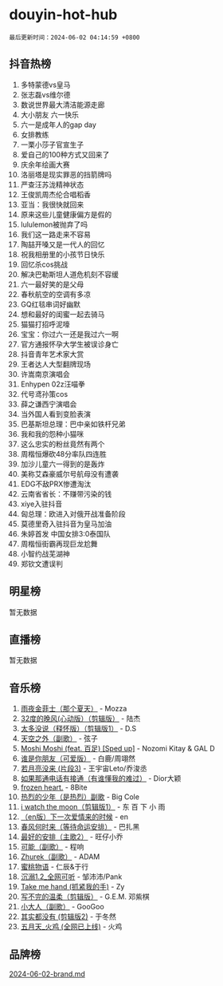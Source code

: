# douyin-hot-hub

`最后更新时间：2024-06-02 04:14:59 +0800`

## 抖音热榜

1. 多特蒙德vs皇马
1. 张志磊vs维尔德
1. 数说世界最大清洁能源走廊
1. 大小朋友 六一快乐
1. 六一是成年人的gap day
1. 女排教练
1. 一栗小莎子官宣生子
1. 爱自己的100种方式又回来了
1. 庆余年绘画大赛
1. 洛丽塔是现实罪恶的挡箭牌吗
1. 严查汪苏泷精神状态
1. 王俊凯周杰伦合唱稻香
1. 亚当：我很快就回来
1. 原来这些儿童健康偏方是假的
1. lululemon被抛弃了吗
1. 我们这一路走来不容易
1. 陶喆开嗓又是一代人的回忆
1. 祝我相册里的小孩节日快乐
1. 回忆杀cos挑战
1. 解决巴勒斯坦人道危机刻不容缓
1. 六一最好笑的是父母
1. 春秋航空的空调有多凉
1. GQ红毯串词好幽默
1. 想和最好的闺蜜一起去骑马
1. 猫猫打招呼泥嚎
1. 宝宝：你过六一还是我过六一啊
1. 官方通报怀孕大学生被误诊身亡
1. 抖音青年艺术家大赏
1. 王者达人大型翻牌现场
1. 许嵩南京演唱会
1. Enhypen 02z汪喵拳
1. 代号鸢孙策cos
1. 薛之谦西宁演唱会
1. 当外国人看到变脸表演
1. 巴基斯坦总理：巴中亲如铁杆兄弟
1. 我和我的怨种小猫咪
1. 这么忠实的粉丝竟然有两个
1. 周楷恒爆砍48分率队四连胜
1. 加沙儿童六一得到的是轰炸
1. 美称艾森豪威尔号航母没有遭袭
1. EDG不敌PRX惨遭淘汰
1. 云南省省长：不赚带污染的钱
1. xiye入驻抖音
1. 匈总理：欧进入对俄开战准备阶段
1. 莫德里奇入驻抖音为皇马加油
1. 朱婷首发 中国女排3:0泰国队
1. 周楷恒街霸再现巨龙尬舞
1. 小智约战芜湖神
1. 郑钦文遭误判

## 明星榜

暂无数据

## 直播榜

暂无数据

## 音乐榜

1. [雨夜金菲士（那个夏天）](https://sf3-cdn-tos.douyinstatic.com/obj/tos-cn-ve-2774/osPmPLDWQBBE2Z6bftCgYwkFaF4pEYEneXaZQs) - Mozza
1. [32度的晚风(心动版）（剪辑版）](https://sf3-cdn-tos.douyinstatic.com/obj/tos-cn-ve-2774/owNyabsyWdzUulxhoJfK8IBXgp0UMQAHpvGh2B) - 陆杰
1. [太多没说（释怀版）（剪辑版1）](https://sf5-hl-cdn-tos.douyinstatic.com/obj/tos-cn-ve-2774/oEbKIiDC0BA8CJOQHYA6aeCVYeHgckHdntZSDj) - D.S
1. [天空之外（副歌）](https://sf3-cdn-tos.douyinstatic.com/obj/tos-cn-ve-2774/oAYn0BTp8jS8iSyZSHMUWAikyvAWI1c7aiJTr) - 弦子
1. [Moshi Moshi (feat. 百足) [Sped up]](https://sf3-cdn-tos.douyinstatic.com/obj/tos-cn-ve-2774/ocCPFQcXJLeroaIdQLIGAoeeYM3OAUYGDguHXz) - Nozomi Kitay & GAL D
1. [谁是你朋友（可爱版）](https://sf27-cdn-tos.douyinstatic.com/obj/tos-cn-ve-2774/owKjggBwGZexYCjVAIeEFURf1LJTjMDaK6AzKN) - 白鹿/周翊然
1. [若月亮没来 (片段3)](https://sf5-hl-cdn-tos.douyinstatic.com/obj/tos-cn-ve-2774/okfyEUsGW1B1ovJi5JiN9IjvAT2lMwA054GoEB) - 王宇宙Leto/乔浚丞
1. [如果那通电话有接通（有谁懂我的难过）](https://sf3-cdn-tos.douyinstatic.com/obj/tos-cn-ve-2774/ocJeJKhUhAJG8EYZiEFfGFAPkD3beMQ5mwDv1e) - Dior大颖
1. [frozen heart.](https://sf5-hl-cdn-tos.douyinstatic.com/obj/tos-cn-ve-2774/oIIWJfyjIACZA9zQMtnJ6hQQhFC4vhCupoRBsO) - 8Bite
1. [热烈的少年（是热烈）副歌](https://sf5-hl-cdn-tos.douyinstatic.com/obj/tos-cn-ve-2774/owVNI0CLDAUMtSz6TEYvfFBFL4UDFFhLfgK8fa) - Big Cole
1. [i watch the moon（剪辑版1）](https://sf5-hl-cdn-tos.douyinstatic.com/obj/tos-cn-ve-2774/o0I9mSChzHZANMJIEBfkCQzzg6N5WAcVtqft9P) - 东 百 下 小 雨
1. [（en版）下一次爱情来的时候](https://sf3-cdn-tos.douyinstatic.com/obj/tos-cn-ve-2774/owZIscFWHUMFAbrAisiax4ioKVNAKH9jYvbBk) - en
1. [春风何时来（等待命运安排）](https://sf3-cdn-tos.douyinstatic.com/obj/tos-cn-ve-2774/oICBNbD3gelMfB4WgiD1KI2jQtXZE2FgHLwtsl) - 巴扎黑
1. [最好的安排（主歌2）](https://sf5-hl-cdn-tos.douyinstatic.com/obj/tos-cn-ve-2774/oMMZX1DuHpMwgoDztBmZswgQnbCeeANZxBHkFY) - 旺仔小乔
1. [可能（副歌）](https://sf27-cdn-tos.douyinstatic.com/obj/tos-cn-ve-2774/cde1731888894259b333569393c2fb51) - 程响
1. [Zhurek（副歌）](https://sf3-cdn-tos.douyinstatic.com/obj/tos-cn-ve-2774/ooQm8FBZQDlf0btEYgVpCcSCQfrdJGBEKZYBGS) - ADAM
1. [蜜桃物语](https://sf3-cdn-tos.douyinstatic.com/obj/tos-cn-ve-2774/oIhOSCZtIACtYU4XQkngiW9kCBfVD1Fz9IYeqL) - 仁辰&于行
1. [沉溺1.2_全网可听](https://sf3-cdn-tos.douyinstatic.com/obj/tos-cn-ve-2774/ok2QoiBqsWAX9McZmWiI9gAB0EzwD4Xj6yfmtH) - 邹沛沛/Pank
1. [Take me hand (抓紧我的手)](https://sf5-hl-cdn-tos.douyinstatic.com/obj/tos-cn-ve-2774/os8GB2fDQQmJZTmtomg0gHX5fBACiEgcFgEKYg) - Zy
1. [写不完的温柔（剪辑版）](https://sf3-cdn-tos.douyinstatic.com/obj/tos-cn-ve-2774/oYBzzZQJ233GfwkemJJffAIWgeIYrjZfWhHTcG) - G.E.M. 邓紫棋
1. [小大人（副歌）](https://sf5-hl-cdn-tos.douyinstatic.com/obj/tos-cn-ve-2774/oIhaDwehWhLFsVIG7QIICLLazDNGJAGg5geeb4) - GooGoo
1. [其实都没有 (剪辑版2)](https://sf3-cdn-tos.douyinstatic.com/obj/tos-cn-ve-2774/oEBNQenHZtBhxYjGgUDQk0BCHTigQafgFlbQ7k) - 于冬然
1. [五月天_火鸡 (全网已上线)](https://sf5-hl-cdn-tos.douyinstatic.com/obj/tos-cn-ve-2774/oEtOMSQZstjlJ4nfBEgeqN29IbWjkmDBrFtF2C) - 火鸡

## 品牌榜

[2024-06-02-brand.md](2024-06-02-brand.md)
